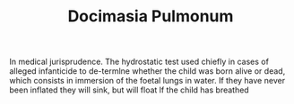 ---
title: Docimasia Pulmonum
letter: D
permalink: "/definitions/bld-docimasia-pulmonum.html"
body: In medical jurisprudence. The hydrostatic test used chiefly in cases of alleged
  infanticide to de-termlne whether the child was born alive or dead, which consists
  in immersion of the foetal lungs in water. If they have never been inflated they
  will sink, but will float lf the child has breathed
published_at: '2018-07-07'
source: Black's Law Dictionary 2nd Ed (1910)
layout: post
---